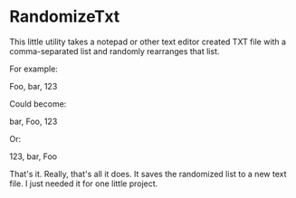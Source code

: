 ﻿# RandomizeTxt

This little utility takes a notepad or other text editor created TXT file with a comma-separated list and randomly rearranges that list.

For example:

Foo, bar, 123

Could become:

bar, Foo, 123

Or:

123, bar, Foo

That's it. Really, that's all it does. It saves the randomized list to a new text file. I just needed it for one little project.